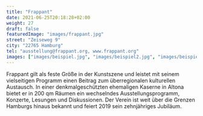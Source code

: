 ```yaml
---
title: "Frappant"
date: 2021-06-25T20:18:28+02:00
weight: 27
draft: false
featuredImage: "images/frappant.jpg"
street: "Zeiseweg 9"
city: "22765 Hamburg"
tel: "ausstellung@frappant.org, www.frappant.org"
images: ["images/beispiel.jpg", "images/beispiel2.jpg", "images/beispiel3.jpg", "images/beispiel4.jpg"]
---
```


Frappant gilt als feste Größe in der Kunstszene und leistet mit seinem vielseitigen
Programm einen Beitrag zum überregionalen kulturellen Austausch.
In einer denkmalgeschützten ehemaligen Kaserne in Altona bietet er in 200
qm Räumen ein wechselndes Ausstellungsprogramm, Konzerte, Lesungen
und Diskussionen. Der Verein ist weit über die Grenzen Hamburgs hinaus
bekannt und feiert 2019 sein zehnjähriges Jubiläum.
